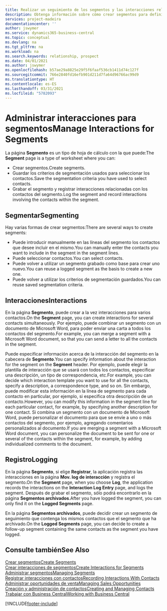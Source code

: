```yaml
---
title: Realizar un seguimiento de los segmentos y las interacciones relacionadas | Documentos de Microsoft
description: Obtenga información sobre cómo crear segmentos para definir grupos de contactos y especificar interacciones para los segmentos.
services: project-madeira
documentationcenter: ''
author: jswymer
ms.service: dynamics365-business-central
ms.topic: conceptual
ms.devlang: na
ms.tgt_pltfrm: na
ms.workload: na
ms.search.keywords: relationship, prospect
ms.date: 04/01/2021
ms.author: jswymer
ms.openlocfilehash: b57ae29a8825e29f5f6faaf536cb1411d74c127f
ms.sourcegitcommit: 766e2840fd16efb901d211d7fa64d96766ac99d9
ms.translationtype: HT
ms.contentlocale: es-ES
ms.lasthandoff: 03/31/2021
ms.locfileid: "5782093"
---
```

# <a name="manage-interactions-for-segments"></a><span data-ttu-id="bbf21-103">Administrar interacciones para segmentos</span><span class="sxs-lookup"><span data-stu-id="bbf21-103">Manage Interactions for Segments</span></span>
<span data-ttu-id="bbf21-104">La página **Segmento** es un tipo de hoja de cálculo con la que puede:</span><span class="sxs-lookup"><span data-stu-id="bbf21-104">The **Segment** page is a type of worksheet where you can:</span></span>

* <span data-ttu-id="bbf21-105">Crear segmentos.</span><span class="sxs-lookup"><span data-stu-id="bbf21-105">Create segments.</span></span>
* <span data-ttu-id="bbf21-106">Guardar los criterios de segmentación usados para seleccionar los contactos.</span><span class="sxs-lookup"><span data-stu-id="bbf21-106">Save the segmentation criteria you have used to select contacts.</span></span>
* <span data-ttu-id="bbf21-107">Grabar el segmento y registrar interacciones relacionadas con los contactos del segmento.</span><span class="sxs-lookup"><span data-stu-id="bbf21-107">Log the segment and record interactions involving the contacts within the segment.</span></span>

## <a name="segmenting"></a><span data-ttu-id="bbf21-108">Segmentar</span><span class="sxs-lookup"><span data-stu-id="bbf21-108">Segmenting</span></span>
<span data-ttu-id="bbf21-109">Hay varias formas de crear segmentos:</span><span class="sxs-lookup"><span data-stu-id="bbf21-109">There are several ways to create segments:</span></span>

* <span data-ttu-id="bbf21-110">Puede introducir manualmente en las líneas del segmento los contactos que desee incluir en el mismo.</span><span class="sxs-lookup"><span data-stu-id="bbf21-110">You can manually enter the contacts you want to include in the segment in the segment lines.</span></span>
* <span data-ttu-id="bbf21-111">Puede seleccionar contactos.</span><span class="sxs-lookup"><span data-stu-id="bbf21-111">You can select contacts.</span></span>
* <span data-ttu-id="bbf21-112">Puede volver a utilizar un segmento grabado como base para crear uno nuevo.</span><span class="sxs-lookup"><span data-stu-id="bbf21-112">You can reuse a logged segment as the basis to create a new one.</span></span>
* <span data-ttu-id="bbf21-113">Puede volver a utilizar los criterios de segmentación guardados.</span><span class="sxs-lookup"><span data-stu-id="bbf21-113">You can reuse saved segmentation criteria.</span></span>

## <a name="interactions"></a><span data-ttu-id="bbf21-114">Interacciones</span><span class="sxs-lookup"><span data-stu-id="bbf21-114">Interactions</span></span>
<span data-ttu-id="bbf21-115">En la página **Segmento**, puede crear a la vez interacciones para varios contactos.</span><span class="sxs-lookup"><span data-stu-id="bbf21-115">On the **Segment** page, you can create interactions for several contacts simultaneously.</span></span> <span data-ttu-id="bbf21-116">Por ejemplo, puede combinar un segmento con un documento de Microsoft Word, para poder enviar una carta a todos los contactos del segmento.</span><span class="sxs-lookup"><span data-stu-id="bbf21-116">For example, you can merge a segment with a Microsoft Word document, so that you can send a letter to all the contacts in the segment.</span></span>

<span data-ttu-id="bbf21-117">Puede especificar información acerca de la interacción del segmento en la cabecera de **Segmento**.</span><span class="sxs-lookup"><span data-stu-id="bbf21-117">You can specify information about the interaction for the segment on the **Segment** header.</span></span> <span data-ttu-id="bbf21-118">Por ejemplo, puede elegir la plantilla de interacción que se usará con todos los contactos, especificar una descripción, un tipo de correspondencia, etc.</span><span class="sxs-lookup"><span data-stu-id="bbf21-118">For example, you can decide which interaction template you want to use for all the contacts, specify a description, a correspondence type, and so on.</span></span> <span data-ttu-id="bbf21-119">Sin embargo, puede modificar esta información en la línea de segmento para cada contacto en particular, por ejemplo, si especifica otra descripción de un contacto.</span><span class="sxs-lookup"><span data-stu-id="bbf21-119">However, you can modify this information in the segment line for each particular contact, for example, by specifying another description for one contact.</span></span> <span data-ttu-id="bbf21-120">Si combina un segmento con un documento de Microsoft Word, puede personalizar el documento para que se envíe a uno o más contactos del segmento, por ejemplo, agregando comentarios personalizados al documento.</span><span class="sxs-lookup"><span data-stu-id="bbf21-120">If you are merging a segment with a Microsoft Word document, you can personalize the document to be sent for one or several of the contacts within the segment, for example, by adding individualized comments to the document.</span></span>

## <a name="logging"></a><span data-ttu-id="bbf21-121">Registro</span><span class="sxs-lookup"><span data-stu-id="bbf21-121">Logging</span></span>
<span data-ttu-id="bbf21-122">En la página **Segmento**, si elige **Registrar**, la aplicación registra las interacciones en la página **Mov. log de interacción** y registra el segmento.</span><span class="sxs-lookup"><span data-stu-id="bbf21-122">On the **Segment** page, when you choose **Log**, the application records the interactions on the **Interaction Log Entry** page, and logs the segment.</span></span> <span data-ttu-id="bbf21-123">Después de grabar el segmento, sólo podrá encontrarlo en la página **Segmentos archivados**.</span><span class="sxs-lookup"><span data-stu-id="bbf21-123">After you have logged the segment, you can only find it on the **Logged Segments** page.</span></span>

<span data-ttu-id="bbf21-124">En la página **Segmentos archivados**, puede decidir crear un segmento de seguimiento que contenga los mismos contactos que el segmento que ha archivado.</span><span class="sxs-lookup"><span data-stu-id="bbf21-124">On the **Logged Segments** page, you can decide to create a follow-up segment containing the same contacts as the segment you have logged.</span></span>

## <a name="see-also"></a><span data-ttu-id="bbf21-125">Consulte también</span><span class="sxs-lookup"><span data-stu-id="bbf21-125">See Also</span></span>
[<span data-ttu-id="bbf21-126">Crear segmentos</span><span class="sxs-lookup"><span data-stu-id="bbf21-126">Create Segments</span></span>](marketing-how-create-segment.md)  
[<span data-ttu-id="bbf21-127">Crear interacciones de segmentos</span><span class="sxs-lookup"><span data-stu-id="bbf21-127">Create Interactions for Segments</span></span>](marketing-how-create-interactions.md)  
[<span data-ttu-id="bbf21-128">Administrar segmentos</span><span class="sxs-lookup"><span data-stu-id="bbf21-128">Managing Segments</span></span>](marketing-segments.md)  
[<span data-ttu-id="bbf21-129">Registrar interacciones con contactos</span><span class="sxs-lookup"><span data-stu-id="bbf21-129">Recording Interactions With Contacts</span></span>](marketing-interactions.md)  
[<span data-ttu-id="bbf21-130">Administrar oportunidades de venta</span><span class="sxs-lookup"><span data-stu-id="bbf21-130">Managing Sales Opportunities</span></span>](marketing-manage-sales-opportunities.md)  
[<span data-ttu-id="bbf21-131">Creación y administración de contactos</span><span class="sxs-lookup"><span data-stu-id="bbf21-131">Creating and Managing Contacts</span></span>](marketing-contacts.md)  
[<span data-ttu-id="bbf21-132">Trabajar con Business Central</span><span class="sxs-lookup"><span data-stu-id="bbf21-132">Working with Business Central</span></span>](ui-work-product.md)


[!INCLUDE[footer-include](includes/footer-banner.md)]
